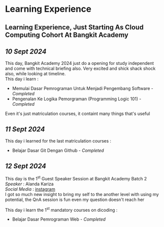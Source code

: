 # Learning Experience
Learning Experience, Just Starting As Cloud Computing Cohort At Bangkit Academy
--
*10 Sept 2024*  
--
This day, Bangkit Academy 2024 just do a opening for study independent and come with technical briefing also.
Very excited and shick shack shock also, while looking at timeline.  
This day i learn :
  - Memulai Dasar Pemrograman Untuk Menjadi Pengembang Software - *Completed*
  - Pengenalan Ke Logika Pemorgraman (Programming Logic 101) - *Completed*
  
Even it's just matriculation courses, it containt many things that's useful

*11 Sept 2024*
--
This day i learned for the last matriculation courses :  
  - Belajar Dasar Git Dengan Github - *Completed*

*12 Sept 2024*
--
This day is the 1<sup>st</sup> Guest Speaker Session at Bangkit Academy Batch 2  
  *Speaker* : Alanda Kariza  
  *Social Media* : [instagram](https://www.instagram.com/alandakariza/)  
  I got so much new insight to bring my self to the another level with using my potential, the QnA session is fun even my question doesn't reach her  

  This day i learn the 1<sup>st</sup> mandatory courses on dicoding :  
  - Belajar Dasar Pemrograman Web - *Completed*
